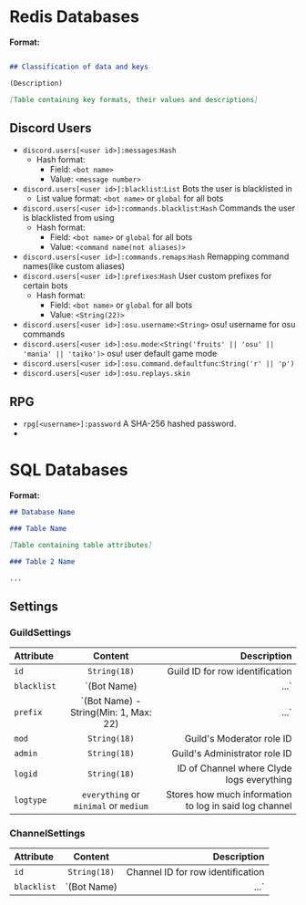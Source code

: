 # Redis Databases

**Format:**

```md

## Classification of data and keys

(Description)

[Table containing key formats, their values and descriptions]
```

## Discord Users

- `discord.users[<user id>]:messages`:`Hash`
  - Hash format:
    - Field: `<bot name>`
    - Value: `<message number>`
- `discord.users[<user id>]:blacklist`:`List` Bots the user is blacklisted in
  - List value format: `<bot name>` or `global` for all bots
- `discord.users[<user id>]:commands.blacklist`:`Hash` Commands the user is blacklisted from using
  - Hash format:
    - Field: `<bot name>` or `global` for all bots
    - Value: `<command name(not aliases)>`
- `discord.users[<user id>]:commands.remaps`:`Hash` Remapping command names(like custom aliases)
- `discord.users[<user id>]:prefixes`:`Hash` User custom prefixes for certain bots
  - Hash format:
    - Field: `<bot name>` or `global` for all bots
    - Value: `<String(22)>`
- `discord.users[<user id>]:osu.username`:`<String>` osu! username for osu commands
- `discord.users[<user id>]:osu.mode`:`<String('fruits' || 'osu' || 'mania' || 'taiko')>` osu! user default game mode
- `discord.users[<user id>]:osu.command.defaultfunc`:`String('r' || 'p')`
- `discord.users[<user id>]:osu.replays.skin`

## RPG

- `rpg[<username>]:password` A SHA-256 hashed password.
- 

# SQL Databases

**Format:**

```md
## Database Name

### Table Name

[Table containing table attributes]

### Table 2 Name

...
```

## Settings

### GuildSettings

| Attribute   |                   Content                    |                                            Description |
| :---------- | :------------------------------------------: | -----------------------------------------------------: |
| `id`        |                 `String(18)`                 |                        Guild ID for row identification |
| `blacklist` |              `(Bot Name) | ...`              |      Disables the use of specified bots in that server |
| `prefix`    | `(Bot Name) - String(Min: 1, Max: 22) | ...` |                                           Guild prefix |
| `mod`       |                 `String(18)`                 |                              Guild's Moderator role ID |
| `admin`     |                 `String(18)`                 |                          Guild's Administrator role ID |
| `logid`     |                 `String(18)`                 |              ID of Channel where Clyde logs everything |
| `logtype`   |    `everything` or `minimal` or `medium`     | Stores how much information to log in said log channel |

### ChannelSettings

| Attribute   |      Content       |                          Description |
| :---------- | :----------------: | -----------------------------------: |
| `id`        |    `String(18)`    |    Channel ID for row identification |
| `blacklist` | `(Bot Name) | ...` | Disables use of bots in this channel |